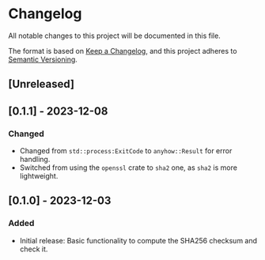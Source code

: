 # Changelog

All notable changes to this project will be documented in this file.

The format is based on [Keep a Changelog](https://keepachangelog.com/en/1.1.0/),
and this project adheres to [Semantic Versioning](https://semver.org/spec/v2.0.0.html).

## \[Unreleased\]

## \[0.1.1\] - 2023-12-08

### Changed

  - Changed from `std::process:ExitCode` to `anyhow::Result` for error handling.
  - Switched from using the `openssl` crate to `sha2` one, as `sha2` is more lightweight.

## \[0.1.0\] - 2023-12-03

### Added

  - Initial release: Basic functionality to compute the SHA256 checksum and check it.
